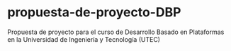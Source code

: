 # propuesta-de-proyecto-DBP
Propuesta de proyecto para el curso de Desarrollo Basado en Plataformas en la Universidad de Ingeniería y Tecnología (UTEC)
